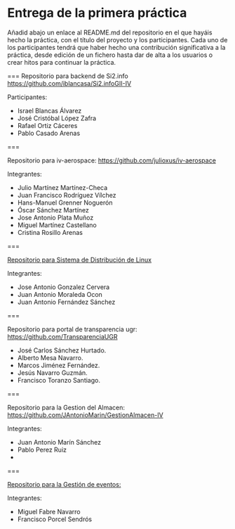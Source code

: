 # Entrega de la primera práctica

Añadid abajo un enlace al README.md del repositorio en el que hayáis hecho la práctica, con el título del proyecto y los participantes. Cada uno de los participantes tendrá que haber hecho una contribución significativa a la práctica, desde edición de un fichero hasta dar de alta a los usuarios o crear hitos para continuar la práctica. 


===
Repositorio para backend de Si2.info
https://github.com/iblancasa/Si2.infoGII-IV

Participantes:
+ Israel Blancas Álvarez
+ José Cristóbal López Zafra
+ Rafael Ortiz Cáceres
+ Pablo Casado Arenas

===

Repositorio para iv-aerospace: https://github.com/julioxus/iv-aerospace

Integrantes:

* Julio Martínez Martínez-Checa
* Juan Francisco Rodríguez Vílchez
* Hans-Manuel Grenner Noguerón
* Óscar Sánchez Martínez
* Jose Antonio Plata Muñoz
* Miguel Martínez Castellano
* Cristina Rosillo Arenas


===

[Repositorio para Sistema de Distribución de Linux](https://github.com/freeLinuxDistroDeployed)

Integrantes:

* Jose Antonio Gonzalez Cervera
* Juan Antonio Moraleda Ocon
* Juan Antonio Fernández Sánchez 


===

Repositorio para portal de transparencia ugr: https://github.com/TransparenciaUGR
+ José Carlos Sánchez Hurtado. <br />
+ Alberto Mesa Navarro. <br />
+ Marcos Jiménez Fernández. <br />
+ Jesús Navarro Guzmán. <br />
+ Francisco Toranzo Santiago. <br />


===

Repositorio para la Gestion del Almacen: https://github.com/JAntonioMarin/GestionAlmacen-IV

Integrantes:
+ Juan Antonio Marín Sánchez
+ Pablo Perez Ruiz
+ 

===

[Repositorio para la Gestión de eventos:](https://github.com/miguelfabre/Proyecto)

Integrantes:
+ Miguel Fabre Navarro
+ Francisco Porcel Sendrós
